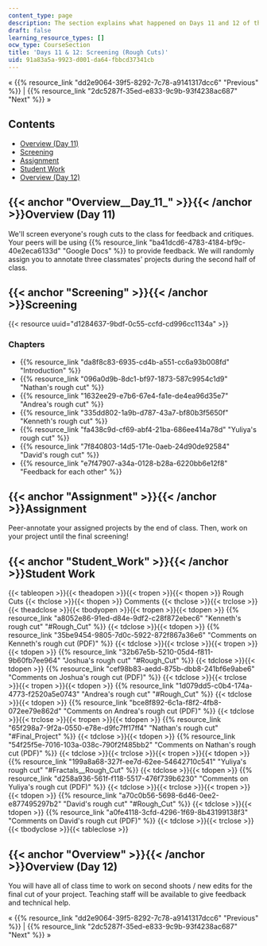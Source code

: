 ```yaml
---
content_type: page
description: The section explains what happened on Days 11 and 12 of this course.
draft: false
learning_resource_types: []
ocw_type: CourseSection
title: 'Days 11 & 12: Screening (Rough Cuts)'
uid: 91a83a5a-9923-d001-da64-fbbcd37341cb
---
```

« {{% resource_link "dd2e9064-39f5-8292-7c78-a9141317dcc6" "Previous" %}} | {{% resource_link "2dc5287f-35ed-e833-9c9b-93f4238ac687" "Next" %}} »

## Contents

- [Overview (Day 11)](#Overview__Day_11_)
- [Screening](#Screening)
- [Assignment](#Assignment)
- [Student Work](#Student_Work)
- [Overview (Day 12)](#Overview__Day_11_)

## {{< anchor "Overview__Day_11_" >}}{{< /anchor >}}Overview (Day 11)

We'll screen everyone's rough cuts to the class for feedback and critiques. Your peers will be using {{% resource_link "ba41dcd6-4783-4184-bf9c-40e2eca6133d" "Google Docs" %}} to provide feedback. We will randomly assign you to annotate three classmates' projects during the second half of class.

## {{< anchor "Screening" >}}{{< /anchor >}}Screening

{{< resource uuid="d1284637-9bdf-0c55-ccfd-cd996cc1134a" >}}

### Chapters

- {{% resource_link "da8f8c83-6935-cd4b-a551-cc6a93b008fd" "Introduction" %}}
- {{% resource_link "096a0d9b-8dc1-bf97-1873-587c9954c1d9" "Nathan's rough cut" %}}
- {{% resource_link "1632ee29-e7b6-67e4-fa1e-de4ea96d35e7" "Andrea's rough cut" %}}
- {{% resource_link "335dd802-1a9b-d787-43a7-bf80b3f5650f" "Kenneth's rough cut" %}}
- {{% resource_link "fa438c9d-cf69-abf4-21ba-686ee414a78d" "Yuliya's rough cut" %}}
- {{% resource_link "7f840803-14d5-171e-0aeb-24d90de92584" "David's rough cut" %}}
- {{% resource_link "e7f47907-a34a-0128-b28a-6220bb6e12f8" "Feedback for each other" %}}

## {{< anchor "Assignment" >}}{{< /anchor >}}Assignment

Peer-annotate your assigned projects by the end of class. Then, work on your project until the final screening!

## {{< anchor "Student_Work" >}}{{< /anchor >}}Student Work

{{< tableopen >}}{{< theadopen >}}{{< tropen >}}{{< thopen >}}
Rough Cuts
{{< thclose >}}{{< thopen >}}
Comments
{{< thclose >}}{{< trclose >}}{{< theadclose >}}{{< tbodyopen >}}{{< tropen >}}{{< tdopen >}}
{{% resource_link "a8052e86-91ed-d84e-9df2-c28f872ebec6" "Kenneth's rough cut" "#Rough_Cut" %}}
{{< tdclose >}}{{< tdopen >}}
{{% resource_link "35be9454-9805-7d0c-5922-872f867a36e6" "Comments on Kenneth's rough cut (PDF)" %}}
{{< tdclose >}}{{< trclose >}}{{< tropen >}}{{< tdopen >}}
{{% resource_link "32b67e5b-5210-05d4-f811-9b60fb7ee964" "Joshua's rough cut" "#Rough_Cut" %}}
{{< tdclose >}}{{< tdopen >}}
{{% resource_link "cef98b83-aedd-875b-dbb8-241bf6e9abe6" "Comments on Joshua's rough cut (PDF)" %}}
{{< tdclose >}}{{< trclose >}}{{< tropen >}}{{< tdopen >}}
{{% resource_link "1d079dd5-c0b4-174a-4773-f2520a5e0743" "Andrea's rough cut" "#Rough_Cut" %}}
{{< tdclose >}}{{< tdopen >}}
{{% resource_link "bce8f892-6c1a-f8f2-4fb8-072ee79e862d" "Comments on Andrea's rough cut (PDF)" %}}
{{< tdclose >}}{{< trclose >}}{{< tropen >}}{{< tdopen >}}
{{% resource_link "65f298a7-9f2a-0550-e78e-d9fc7ff17ff4" "Nathan's rough cut" "#Final_Project" %}}
{{< tdclose >}}{{< tdopen >}}
{{% resource_link "54f25f5e-7016-103a-038c-790f2f485bb2" "Comments on Nathan's rough cut (PDF)" %}}
{{< tdclose >}}{{< trclose >}}{{< tropen >}}{{< tdopen >}}
{{% resource_link "199a8a68-327f-ee7d-62ee-54642710c541" "Yuliya's rough cut" "#Fractals__Rough_Cut" %}}
{{< tdclose >}}{{< tdopen >}}
{{% resource_link "d258a936-561f-f118-5517-476f739b6230" "Comments on Yuliya's rough cut (PDF)" %}}
{{< tdclose >}}{{< trclose >}}{{< tropen >}}{{< tdopen >}}
{{% resource_link "a70c0b56-5698-6d46-0ee2-e877495297b2" "David's rough cut" "#Rough_Cut" %}}
{{< tdclose >}}{{< tdopen >}}
{{% resource_link "a0fe4118-3cfd-4296-1f69-8b43199138f3" "Comments on David's rough cut (PDF)" %}}
{{< tdclose >}}{{< trclose >}}{{< tbodyclose >}}{{< tableclose >}}

## {{< anchor "Overview" >}}{{< /anchor >}}Overview (Day 12)

You will have all of class time to work on second shoots / new edits for the final cut of your project. Teaching staff will be available to give feedback and technical help.

« {{% resource_link "dd2e9064-39f5-8292-7c78-a9141317dcc6" "Previous" %}} | {{% resource_link "2dc5287f-35ed-e833-9c9b-93f4238ac687" "Next" %}} »